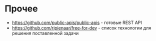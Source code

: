 # Прочее

- https://github.com/public-apis/public-apis - готовые REST API
- https://github.com/ripienaar/free-for-dev - список технологии для решения поставленной задачи
